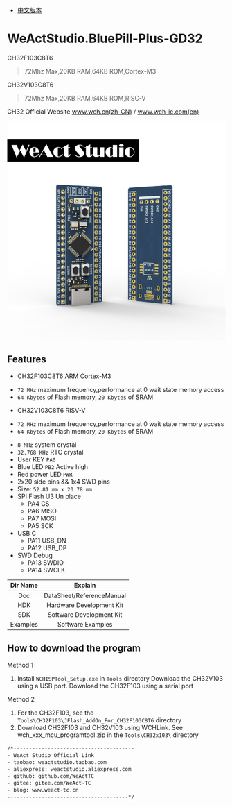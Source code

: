 * [中文版本](./README-zh.md)
# WeActStudio.BluePill-Plus-GD32
CH32F103C8T6
> 72Mhz Max,20KB RAM,64KB ROM,Cortex-M3

CH32V103C8T6
> 72Mhz Max,20KB RAM,64KB ROM,RISC-V

CH32 Official Website www.wch.cn(zh-CN) / www.wch-ic.com(en)

![display](Images/BluePillPlus.jpg)

## Features
* CH32F103C8T6 ARM Cortex-M3
+ `72 MHz` maximum frequency,performance at 0 wait state memory access
+ `64 Kbytes` of Flash memory, `20 Kbytes` of SRAM
* CH32V103C8T6 RISV-V
+ `72 MHz` maximum frequency,performance at 0 wait state memory access
+ `64 Kbytes` of Flash memory, `20 Kbytes` of SRAM
* `8 MHz` system crystal
* `32.768 KHz` RTC crystal
* User KEY `PA0`
* Blue LED `PB2` Active high
* Red power LED `PWR`
* 2x20 side pins && 1x4 SWD pins
* Size: `52.81 mm x 20.78 mm`
* SPI Flash U3 Un place
  * PA4  CS
  * PA6  MISO
  * PA7  MOSI
  * PA5  SCK
* USB C
  * PA11  USB_DN
  * PA12  USB_DP
* SWD Debug
  * PA13  SWDIO
  * PA14  SWCLK

|Dir Name|Explain|
| :--:|:--:|
|Doc|DataSheet/ReferenceManual|
|HDK|Hardware Development Kit|
|SDK|Software Development Kit|
|Examples|Software Examples|

## How to download the program
Method 1
1. Install `WCHISPTool_Setup.exe` in `Tools` directory
Download the CH32V103 using a USB port. Download the CH32F103 using a serial port

Method 2
1. For the CH32F103, see the `Tools\CH32F103\JFlash_AddOn_For_CH32F103C8T6` directory
2. Download CH32F103 and CH32V103 using WCHLink. See wch_xxx_mcu_programtool.zip in the `Tools\CH32x103\` directory

```
/*---------------------------------------
- WeAct Studio Official Link
- taobao: weactstudio.taobao.com
- aliexpress: weactstudio.aliexpress.com
- github: github.com/WeActTC
- gitee: gitee.com/WeAct-TC
- blog: www.weact-tc.cn
---------------------------------------*/
```